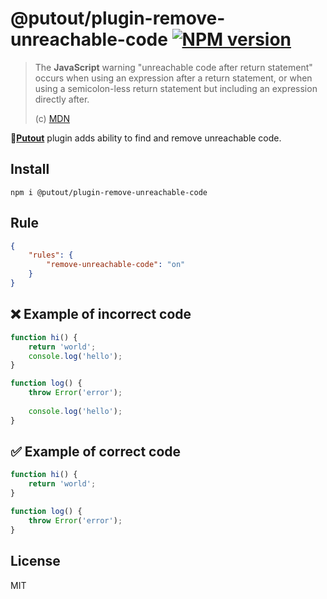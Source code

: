 # @putout/plugin-remove-unreachable-code [![NPM version][NPMIMGURL]][NPMURL]

[NPMIMGURL]: https://img.shields.io/npm/v/@putout/plugin-remove-unreachable-code.svg?style=flat&longCache=true
[NPMURL]: https://npmjs.org/package/@putout/plugin-remove-unreachable-code"npm"

> The **JavaScript** warning "unreachable code after return statement" occurs when using an expression after a return statement, or when using a semicolon-less return statement but including an expression directly after.
>
> (c) [MDN](https://developer.mozilla.org/en-US/docs/Web/JavaScript/Reference/Errors/Stmt_after_return)

🐊[**Putout**](https://github.com/coderaiser/putout) plugin adds ability to find and remove unreachable code.

## Install

```
npm i @putout/plugin-remove-unreachable-code
```

## Rule

```json
{
    "rules": {
        "remove-unreachable-code": "on"
    }
}
```

## ❌ Example of incorrect code

```js
function hi() {
    return 'world';
    console.log('hello');
}

function log() {
    throw Error('error');
    
    console.log('hello');
}
```

## ✅ Example of correct code

```js
function hi() {
    return 'world';
}

function log() {
    throw Error('error');
}
```

## License

MIT
